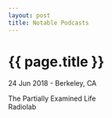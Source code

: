 ```yaml
---
layout: post
title: Notable Podcasts
---
```


{{ page.title }}
================

<p class="meta">24 Jun 2018 - Berkeley, CA</p>

The Partially Examined Life  
Radiolab